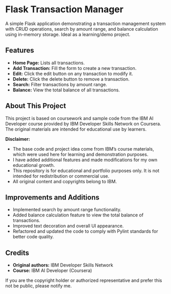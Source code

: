 # Flask Transaction Manager

A simple Flask application demonstrating a transaction management system with CRUD operations, search by amount range, and balance calculation using in-memory storage. Ideal as a learning/demo project.

## Features

- **Home Page:** Lists all transactions.
- **Add Transaction:** Fill the form to create a new transaction.
- **Edit:** Click the edit button on any transaction to modify it.
- **Delete:** Click the delete button to remove a transaction.
- **Search:** Filter transactions by amount range.
- **Balance:** View the total balance of all transactions.

## About This Project

This project is based on coursework and sample code from the IBM AI Developer course provided by IBM Developer Skills Network on Coursera. The original materials are intended for educational use by learners.

**Disclaimer:**

- The base code and project idea come from IBM’s course materials, which were used here for learning and demonstration purposes.
- I have added additional features and made modifications for my own educational growth.
- This repository is for educational and portfolio purposes only. It is not intended for redistribution or commercial use.
- All original content and copyrights belong to IBM.

## Improvements and Additions

- Implemented search by amount range functionality.
- Added balance calculation feature to view the total balance of transactions.
- Improved text decoration and overall UI appearance.
- Refactored and updated the code to comply with Pylint standards for better code quality.

## Credits

- **Original authors:** IBM Developer Skills Network
- **Course:** IBM AI Developer (Coursera)

If you are the copyright holder or authorized representative and prefer this not be public, please notify me.
